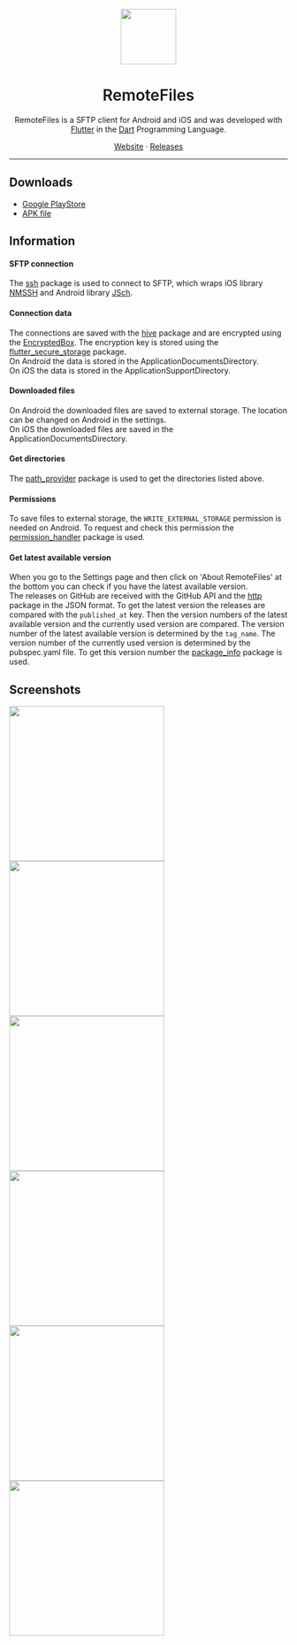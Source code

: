 <p align="center">
  <img src="assets/app_icon_bg.png" width="100px">
</p>

<h1 align="center" style="font-weight: 600">RemoteFiles</h1>

<p align="center">RemoteFiles is a SFTP client for Android and iOS and was developed with <a href="https://flutter.dev">Flutter</a> in the <a href="https://dart.dev">Dart</a> Programming Language.</p>
<p align="center">
  <a href="https://niklas-8.github.io/RemoteFiles">Website</a> · 
  <a href="https://github.com/niklas-8/RemoteFiles/releases">Releases</a>
</p>

---

## Downloads

- [Google PlayStore](https://play.google.com/store/apps/details?id=com.niklas8.remotefiles)
- [APK file](https://github.com/niklas-8/RemoteFiles/releases)

## Information

#### SFTP connection
The [ssh](https://pub.dev/packages/ssh) package is used to connect to SFTP, which wraps iOS library [NMSSH](https://github.com/NMSSH/NMSSH) and Android library [JSch](http://www.jcraft.com/jsch/).

#### Connection data
The connections are saved with the [hive](https://pub.dev/packages/hive) package and are encrypted using the [EncryptedBox](https://docs.hivedb.dev/advanced/encrypted_box). The encryption key is stored using the [flutter_secure_storage](https://pub.dev/packages/flutter_secure_storage) package.<br/>
On Android the data is stored in the ApplicationDocumentsDirectory.<br/>
On iOS the data is stored in the ApplicationSupportDirectory.

#### Downloaded files
On Android the downloaded files are saved to external storage. The location can be changed on Android in the settings.<br/>
On iOS the downloaded files are saved in the ApplicationDocumentsDirectory.

#### Get directories
The [path_provider](https://pub.dev/packages/path_provider) package is used to get the directories listed above.

#### Permissions
To save files to external storage, the `WRITE_EXTERNAL_STORAGE` permission is needed on Android. To request and check this permission the [permission_handler](https://pub.dev/packages/permission_handler) package is used.

#### Get latest available version
When you go to the Settings page and then click on 'About RemoteFiles' at the bottom you can check if you have the latest available version.<br/>
The releases on GitHub are received with the GitHub API and the [http](https://pub.dev/packages/http) package in the JSON format. To get the latest version the releases are compared with the `published_at` key. Then the version numbers of the latest available version and the currently used version are compared. The version number of the latest available version is determined by the `tag_name`. The version number of the currently used version is determined by the pubspec.yaml file. To get this version number the [package_info](https://pub.dev/packages/package_info) package is used.

## Screenshots

<img src="screenshots/1.jpg" width="280px"> <img src="screenshots/2.jpg" width="280px"> <img src="screenshots/3.jpg" width="280px">
<img src="screenshots/4.jpg" width="280px"> <img src="screenshots/5.jpg" width="280px"> <img src="screenshots/6.jpg" width="280px">
